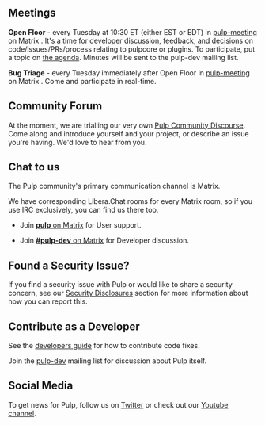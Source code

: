 ## Meetings

**Open Floor** - every Tuesday at 10:30 ET (either EST or EDT) in [pulp-meeting](https://matrix.to/#/#pulp_meeting:matrix.org?via=libera.chat&via=matrix.org) on Matrix
. It's a time for developer discussion, feedback, and decisions on code/issues/PRs/process
relating to pulpcore or plugins. To participate, put a topic on
[the agenda](https://hackmd.io/@pulp/triage/edit). Minutes will be sent to the pulp-dev mailing
list.

**Bug Triage** - every Tuesday immediately after Open Floor in [pulp-meeting](https://matrix.to/#/#pulp_meeting:matrix.org?via=libera.chat&via=matrix.org) on Matrix . Come and
participate in real-time.

## Community Forum

At the moment, we are trialling our very own [Pulp Community Discourse](https://discourse.pulpproject.org).
Come along and introduce yourself and your project, or describe an issue you're having.
We'd love to hear from you.

## Chat to us

The Pulp community's primary communication channel is Matrix.

We have corresponding Libera.Chat rooms for every Matrix room, so if you use IRC exclusively, you can find us there too.

* Join [**pulp** on Matrix](https://matrix.to/#/#pulp:matrix.org) for User support.

* Join [**#pulp-dev** on Matrix](https://matrix.to/#/#pulp-dev:matrix.org) for Developer discussion.

## Found a Security Issue?

If you find a security issue with Pulp or would like to share a security concern, see our [Security Disclosures](https://pulpproject.org/help/community/get-involved/#reporting) section for more information about how you can report this.

## Contribute as a Developer

See the [developers guide](https://pulpproject.org/dev/) for how
to contribute code fixes.

Join the [pulp-dev](https://www.redhat.com/mailman/listinfo/pulp-dev) mailing list for discussion about
Pulp itself.

## Social Media

To get news for Pulp, follow us on [Twitter](https://twitter.com/pulpproj) or check out our [Youtube
channel](https://www.youtube.com/PulpProject).
